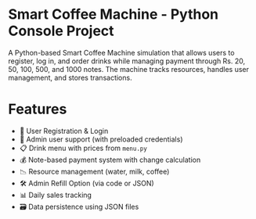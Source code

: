 # Smart Coffee Machine - Python Console Project

A Python-based Smart Coffee Machine simulation that allows users to register, log in, and order drinks while managing payment through Rs. 20, 50, 100, 500, and 1000 notes. The machine tracks resources, handles user management, and stores transactions.

# Features

- 👤 User Registration & Login
- 🧾 Admin user support (with preloaded credentials)
- 📋 Drink menu with prices from `menu.py`
- 💰 Note-based payment system with change calculation
- 📉 Resource management (water, milk, coffee)
- 🛠 Admin Refill Option (via code or JSON)
- 📊 Daily sales tracking
- 🗃 Data persistence using JSON files
